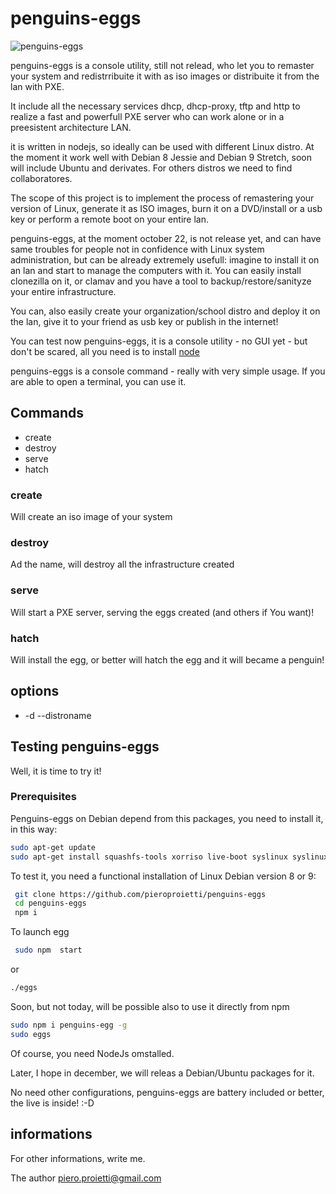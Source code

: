# penguins-eggs

![penguins-eggs](https://github.com/pieroproietti/penguins-eggs/blob/master/src/assets/penguins-eggs.png?raw=true)

penguins-eggs is a console utility, still not relead, who let you to remaster your system and redistrribuite it with as iso images or distribuite it from the lan with PXE.

It include all the necessary services dhcp, dhcp-proxy, tftp and http to realize a fast and powerfull PXE server who can work alone or in a preesistent architecture LAN.

it is written in nodejs, so ideally can be used with different Linux distro. At the moment it work well with Debian 8 Jessie and Debian 9 Stretch, soon
will include Ubuntu and derivates. For others distros we need to find collaboratores.

The scope of this project is to implement the process of remastering your version of Linux, generate it as ISO images, burn it on a DVD/install or a usb key or
perform a remote boot on your entire lan.

penguins-eggs, at the moment october 22, is not release yet, and can have same troubles for people not in confidence with Linux system administration, but can be
already extremely usefull: imagine to install it on an lan and start to manage the computers with it. You can easily install clonezilla on it, or clamav and
you have a tool to backup/restore/sanityze your entire infrastructure.

You can, also easily create your organization/school distro and deploy it on the lan, give it to your friend as usb key or publish in the internet!

You can test now penguins-eggs, it is a console utility - no GUI yet - but don't be scared, all you need is to install [node](https://nodejs.org/en/download/package-manager/#debian-and-ubuntu-based-linux-distributions)

penguins-eggs is a console command - really with very simple usage. If you are able to open a terminal, you can use it.

## Commands
* create
* destroy
* serve
* hatch

### create
Will create an iso image of your system

### destroy
Ad the name, will destroy all the infrastructure created

### serve
Will start a PXE server, serving the eggs created (and others if You want)!

### hatch
Will install the egg, or better will hatch the egg and it will became a penguin!

## options
* -d --distroname <distroname>


## Testing penguins-eggs
Well, it is time to try it!
### Prerequisites
Penguins-eggs on Debian depend from this packages, you need to install it, in this way:
``` bash
sudo apt-get update
sudo apt-get install squashfs-tools xorriso live-boot syslinux syslinux-common isolinux pxelinux
```

To test it, you need a functional installation of Linux Debian version 8 or 9:

``` bash
 git clone https://github.com/pieroproietti/penguins-eggs
 cd penguins-eggs
 npm i
```
To launch egg

``` bash
 sudo npm  start
```
or
``` bash
./eggs
```

Soon, but not today,  will be possible also to use it directly from npm
``` bash
sudo npm i penguins-egg -g
sudo eggs
```
Of course, you need NodeJs omstalled.

Later, I hope in december, we will releas a Debian/Ubuntu packages for it.

No need other configurations, penguins-eggs are battery included or better, the live is inside! :-D

## informations
For other informations, write me.

The author
piero.proietti@gmail.com
